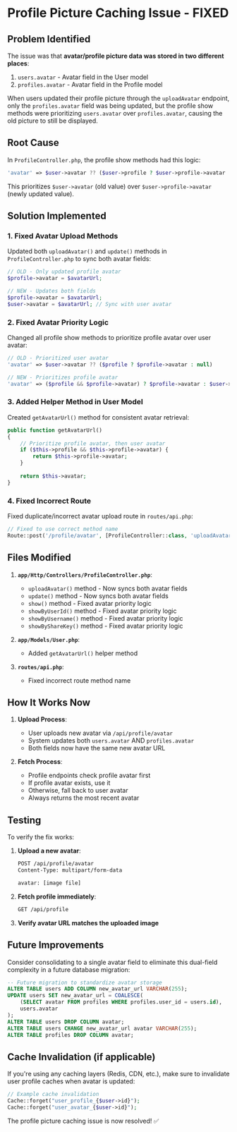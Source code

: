 # Profile Picture Caching Issue - FIXED

## Problem Identified

The issue was that **avatar/profile picture data was stored in two different places**:

1. `users.avatar` - Avatar field in the User model
2. `profiles.avatar` - Avatar field in the Profile model

When users updated their profile picture through the `uploadAvatar` endpoint, only the `profiles.avatar` field was being updated, but the profile show methods were prioritizing `users.avatar` over `profiles.avatar`, causing the old picture to still be displayed.

## Root Cause

In `ProfileController.php`, the profile show methods had this logic:
```php
'avatar' => $user->avatar ?? ($user->profile ? $user->profile->avatar : null)
```

This prioritizes `$user->avatar` (old value) over `$user->profile->avatar` (newly updated value).

## Solution Implemented

### 1. **Fixed Avatar Upload Methods**
Updated both `uploadAvatar()` and `update()` methods in `ProfileController.php` to sync both avatar fields:

```php
// OLD - Only updated profile avatar
$profile->avatar = $avatarUrl;

// NEW - Updates both fields
$profile->avatar = $avatarUrl;
$user->avatar = $avatarUrl; // Sync with user avatar
```

### 2. **Fixed Avatar Priority Logic**
Changed all profile show methods to prioritize profile avatar over user avatar:

```php
// OLD - Prioritized user avatar
'avatar' => $user->avatar ?? ($profile ? $profile->avatar : null)

// NEW - Prioritizes profile avatar
'avatar' => ($profile && $profile->avatar) ? $profile->avatar : $user->avatar
```

### 3. **Added Helper Method in User Model**
Created `getAvatarUrl()` method for consistent avatar retrieval:

```php
public function getAvatarUrl()
{
    // Prioritize profile avatar, then user avatar
    if ($this->profile && $this->profile->avatar) {
        return $this->profile->avatar;
    }
    
    return $this->avatar;
}
```

### 4. **Fixed Incorrect Route**
Fixed duplicate/incorrect avatar upload route in `routes/api.php`:

```php
// Fixed to use correct method name
Route::post('/profile/avatar', [ProfileController::class, 'uploadAvatar']);
```

## Files Modified

1. **`app/Http/Controllers/ProfileController.php`**:
   - `uploadAvatar()` method - Now syncs both avatar fields
   - `update()` method - Now syncs both avatar fields
   - `show()` method - Fixed avatar priority logic
   - `showByUserId()` method - Fixed avatar priority logic
   - `showByUsername()` method - Fixed avatar priority logic
   - `showByShareKey()` method - Fixed avatar priority logic

2. **`app/Models/User.php`**:
   - Added `getAvatarUrl()` helper method

3. **`routes/api.php`**:
   - Fixed incorrect route method name

## How It Works Now

1. **Upload Process**:
   - User uploads new avatar via `/api/profile/avatar`
   - System updates both `users.avatar` AND `profiles.avatar`
   - Both fields now have the same new avatar URL

2. **Fetch Process**:
   - Profile endpoints check profile avatar first
   - If profile avatar exists, use it
   - Otherwise, fall back to user avatar
   - Always returns the most recent avatar

## Testing

To verify the fix works:

1. **Upload a new avatar**:
   ```bash
   POST /api/profile/avatar
   Content-Type: multipart/form-data
   
   avatar: [image file]
   ```

2. **Fetch profile immediately**:
   ```bash
   GET /api/profile
   ```

3. **Verify avatar URL matches the uploaded image**

## Future Improvements

Consider consolidating to a single avatar field to eliminate this dual-field complexity in a future database migration:

```sql
-- Future migration to standardize avatar storage
ALTER TABLE users ADD COLUMN new_avatar_url VARCHAR(255);
UPDATE users SET new_avatar_url = COALESCE(
    (SELECT avatar FROM profiles WHERE profiles.user_id = users.id),
    users.avatar
);
ALTER TABLE users DROP COLUMN avatar;
ALTER TABLE users CHANGE new_avatar_url avatar VARCHAR(255);
ALTER TABLE profiles DROP COLUMN avatar;
```

## Cache Invalidation (if applicable)

If you're using any caching layers (Redis, CDN, etc.), make sure to invalidate user profile caches when avatar is updated:

```php
// Example cache invalidation
Cache::forget("user_profile_{$user->id}");
Cache::forget("user_avatar_{$user->id}");
```

The profile picture caching issue is now resolved! ✅